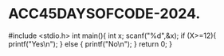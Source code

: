 # ACC45DAYSOFCODE-2024.
#include <stdio.h>
int main(){
int x;
scanf("%d",&x);
if (X>=12){
printf("Yes\n");
} else {
printf("No\n");
}
return 0;
}
